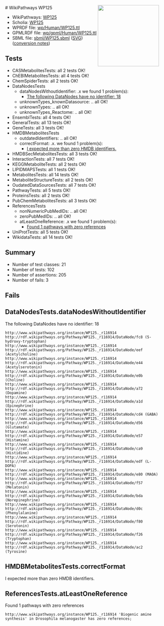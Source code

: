 <img style="float: right; width: 200px" src="../logo.png" />
# WikiPathways WP125

* WikiPathways: [WP125](https://identifiers.org/wikipathways:WP125)
* Scholia: [WP125](https://scholia.toolforge.org/wikipathways/WP125)
* WPRDF file: [wp/Human/WP125.ttl](../wp/Human/WP125.ttl)
* GPMLRDF file: [wp/gpml/Human/WP125.ttl](../wp/gpml/Human/WP125.ttl)
* SBML file: [sbml/WP125.sbml](../sbml/WP125.sbml) ([SVG](../sbml/WP125.svg)) ([conversion notes](../sbml/WP125.txt))

## Tests
* CASMetabolitesTests: all 2 tests OK!
* ChEBIMetabolitesTests: all 4 tests OK!
* ChemSpiderTests: all 2 tests OK!
* DataNodesTests
    * dataNodesWithoutIdentifier: .x we found 1 problem(s):
        * [The following DataNodes have no identifier: 18](#8792c498)
    * unknownTypes_knownDatasource: .. all OK!
    * unknownTypes: .. all OK!
    * unknownTypes_Reactome: .. all OK!
* EnsemblTests: all 4 tests OK!
* GeneralTests: all 13 tests OK!
* GeneTests: all 3 tests OK!
* HMDBMetabolitesTests
    * outdatedIdentifiers: .. all OK!
    * correctFormat: .x. we found 1 problem(s):
        * [I expected more than zero HMDB identifiers.](#ad154c1e)
* HMDBSecMetabolitesTests: all 3 tests OK!
* InteractionTests: all 7 tests OK!
* KEGGMetaboliteTests: all 2 tests OK!
* LIPIDMAPSTests: all 1 tests OK!
* MetabolitesTests: all 14 tests OK!
* MetaboliteStructureTests: all 2 tests OK!
* OudatedDataSourcesTests: all 7 tests OK!
* PathwayTests: all 5 tests OK!
* ProteinsTests: all 2 tests OK!
* PubChemMetabolitesTests: all 3 tests OK!
* ReferencesTests
    * nonNumericPubMedIDs: .. all OK!
    * zeroPubMedIDs: .. all OK!
    * atLeastOneReference: .x we found 1 problem(s):
        * [Found 1 pathways with zero references](#35eb778e)
* UniProtTests: all 5 tests OK!
* WikidataTests: all 14 tests OK!


## Summary

* Number of test classes: 21
* Number of tests: 102
* Number of assertions: 205
* Number of fails: 3

## Fails

<a name="8792c498" />

## DataNodesTests.dataNodesWithoutIdentifier

The following DataNodes have no identifier: 18
```
http://www.wikipathways.org/instance/WP125._r116914 http://rdf.wikipathways.org/Pathway/WP125._r116914/DataNode/fc8 (5-hydroxy-tryptophan)
http://www.wikipathways.org/instance/WP125._r116914 http://rdf.wikipathways.org/Pathway/WP125._r116914/DataNode/eef (Acetylcholine)
http://www.wikipathways.org/instance/WP125._r116914 http://rdf.wikipathways.org/Pathway/WP125._r116914/DataNode/e44 (Acetylserotonin)
http://www.wikipathways.org/instance/WP125._r116914 http://rdf.wikipathways.org/Pathway/WP125._r116914/DataNode/e0b (Choline)
http://www.wikipathways.org/instance/WP125._r116914 http://rdf.wikipathways.org/Pathway/WP125._r116914/DataNode/a72 (Dopamine)
http://www.wikipathways.org/instance/WP125._r116914 http://rdf.wikipathways.org/Pathway/WP125._r116914/DataNode/a1d (Epinephrine)
http://www.wikipathways.org/instance/WP125._r116914 http://rdf.wikipathways.org/Pathway/WP125._r116914/DataNode/cd4 (GABA)
http://www.wikipathways.org/instance/WP125._r116914 http://rdf.wikipathways.org/Pathway/WP125._r116914/DataNode/d56 (Glutamate)
http://www.wikipathways.org/instance/WP125._r116914 http://rdf.wikipathways.org/Pathway/WP125._r116914/DataNode/e57 (Histamine)
http://www.wikipathways.org/instance/WP125._r116914 http://rdf.wikipathways.org/Pathway/WP125._r116914/DataNode/ca9 (Histidine)
http://www.wikipathways.org/instance/WP125._r116914 http://rdf.wikipathways.org/Pathway/WP125._r116914/DataNode/edf (L-DOPA)
http://www.wikipathways.org/instance/WP125._r116914 http://rdf.wikipathways.org/Pathway/WP125._r116914/DataNode/e80 (MAOA)
http://www.wikipathways.org/instance/WP125._r116914 http://rdf.wikipathways.org/Pathway/WP125._r116914/DataNode/f57 (Melatonin)
http://www.wikipathways.org/instance/WP125._r116914 http://rdf.wikipathways.org/Pathway/WP125._r116914/DataNode/bda (Norepinephrine)
http://www.wikipathways.org/instance/WP125._r116914 http://rdf.wikipathways.org/Pathway/WP125._r116914/DataNode/d0c (Phenylalanine)
http://www.wikipathways.org/instance/WP125._r116914 http://rdf.wikipathways.org/Pathway/WP125._r116914/DataNode/f80 (Serotonin)
http://www.wikipathways.org/instance/WP125._r116914 http://rdf.wikipathways.org/Pathway/WP125._r116914/DataNode/f26 (Tryptophan)
http://www.wikipathways.org/instance/WP125._r116914 http://rdf.wikipathways.org/Pathway/WP125._r116914/DataNode/ac2 (Tyrosine)
```

<a name="ad154c1e" />

## HMDBMetabolitesTests.correctFormat

I expected more than zero HMDB identifiers.
<a name="35eb778e" />

## ReferencesTests.atLeastOneReference

Found 1 pathways with zero references
```
http://www.wikipathways.org/instance/WP125._r116914 'Biogenic amine synthesis' in Drosophila melanogaster has zero references; 
```

